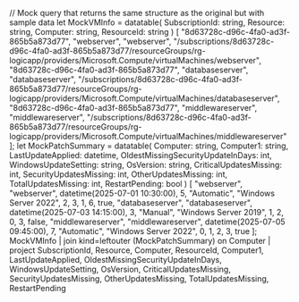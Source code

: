 // Mock query that returns the same structure as the original but with sample data
let MockVMInfo = datatable(
    SubscriptionId: string,
    Resource: string,
    Computer: string,
    ResourceId: string
) [
    "8d63728c-d96c-4fa0-ad3f-865b5a873d77", "webserver", "webserver", "/subscriptions/8d63728c-d96c-4fa0-ad3f-865b5a873d77/resourceGroups/rg-logicapp/providers/Microsoft.Compute/virtualMachines/webserver",
    "8d63728c-d96c-4fa0-ad3f-865b5a873d77", "databaseserver", "databaseserver", "/subscriptions/8d63728c-d96c-4fa0-ad3f-865b5a873d77/resourceGroups/rg-logicapp/providers/Microsoft.Compute/virtualMachines/databaseserver",
    "8d63728c-d96c-4fa0-ad3f-865b5a873d77", "middlewareserver", "middlewareserver", "/subscriptions/8d63728c-d96c-4fa0-ad3f-865b5a873d77/resourceGroups/rg-logicapp/providers/Microsoft.Compute/virtualMachines/middlewareserver"
];
let MockPatchSummary = datatable(
    Computer: string,
    Computer1: string,
    LastUpdateApplied: datetime,
    OldestMissingSecurityUpdateInDays: int,
    WindowsUpdateSetting: string,
    OsVersion: string,
    CriticalUpdatesMissing: int,
    SecurityUpdatesMissing: int,
    OtherUpdatesMissing: int,
    TotalUpdatesMissing: int,
    RestartPending: bool
) [
    "webserver", "webserver", datetime(2025-07-01 10:30:00), 5, "Automatic", "Windows Server 2022", 2, 3, 1, 6, true,
    "databaseserver", "databaseserver", datetime(2025-07-03 14:15:00), 3, "Manual", "Windows Server 2019", 1, 2, 0, 3, false,
    "middlewareserver", "middlewareserver", datetime(2025-07-05 09:45:00), 7, "Automatic", "Windows Server 2022", 0, 1, 2, 3, true
];
MockVMInfo
| join kind=leftouter (MockPatchSummary) on Computer
| project SubscriptionId, Resource, Computer, ResourceId, Computer1, LastUpdateApplied, OldestMissingSecurityUpdateInDays, WindowsUpdateSetting, OsVersion, CriticalUpdatesMissing, SecurityUpdatesMissing, OtherUpdatesMissing, TotalUpdatesMissing, RestartPending